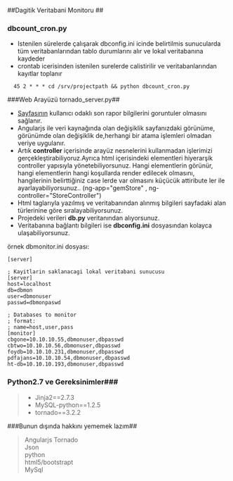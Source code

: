 ##Dagitik Veritabani Monitoru ##

### dbcount_cron.py ###
- Istenilen sürelerde çalışarak dbconfig.ini icinde belirtilmis sunucularda tüm veritabanlarından tablo durumlarını alır ve lokal veritabanına kaydeder
- crontab icerisinden istenilen surelerde calistirilir ve
veritabanlarından kayıtlar toplanır

```cron
  45 2 * * * cd /srv/projectpath && python dbcount_cron.py
```

###Web Arayüzü tornado_server.py##
- [Sayfasının](http://dbmonitor.host:8888/)  kullanıcı odaklı son rapor
bilgilerini goruntuler olmasını sağlanır. 
- Angularjs ile veri kaynağında olan değişiklik sayfanızdaki görünüme, görünümde olan değişiklik de,herhangi bir atama işlemleri olmadan veriye uygulanır.
- Artık **controller** içerisinde arayüz nesnelerini kullanmadan işlerimizi gerçekleştirabiliyoruz.Ayrıca html içerisindeki elementleri hiyerarşik controller yapısıyla yönetebiliyorsunuz. Hangi elementlerin görünür, hangi elementlerin hangi koşullarda render edilecek olmasını, hangilerinin belirttiğiniz case lerde var olmasını küçücük attiribute ler ile ayarlayabiliyorsunuz.. (ng-app="gemStore" , ng-controller="StoreController")
- Html taglarıyla yazılmış ve veritabanından alınmış bilgileri sayfadaki alan türlerinine göre sıralayabiliyorsunuz.
- Projedeki verileri **db.py** veritanından alıyorsunuz.
- Veritabanına bağlantı bilgileri ise **dbconfig.ini** dosyasından kolayca ulaşabiliyorsunuz.
    
 
örnek dbmonitor.ini dosyası:

```config
[server]  

; Kayitlarin saklanacagi lokal veritabani sunucusu
[server]
host=localhost
db=dbmon
user=dbmonuser
passwd=dbmonpaswd

; Databases to monitor
; format:
; name=host,user,pass 
[monitor]
cbgone=10.10.10.55,dbmonuser,dbpasswd
cbtwo=10.10.10.56,dbmonuser,dbpasswd
foydb=10.10.10.231,dbmonuser,dbpasswd
pdfajans=10.10.10.54,dbmonuser,dbpasswd
ht-db=10.10.10.193,dbmonuser,dbpasswd
```

 
### Python2.7 ve Gereksinimler###
> - Jinja2==2.7.3  
> - MySQL-python==1.2.5  
> - tornado==3.2.2

###Bunun dışında hakkını yememek lazım##
> Angularjs 
> Tornado  
> Json  
> python  
> html5/bootstrapt  
> MySql  





